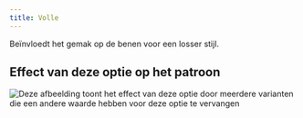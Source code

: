 ```yaml
---
title: Volle
---
```


Beïnvloedt het gemak op de benen voor een losser stijl.

## Effect van deze optie op het patroon

![Deze afbeelding toont het effect van deze optie door meerdere varianten die een andere waarde hebben voor deze optie te vervangen](cornelius_fullness_sample.svg "Effect van deze optie op het patroon")
